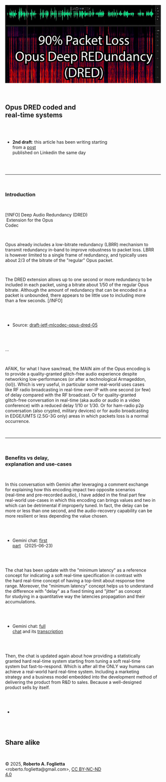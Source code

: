 <div id="firstdiv" created=":EN" style="max-width: 800px; margin: auto; white-space: pre-wrap; text-align: justify;">
<style>#printlink { display: inline; } @page { size: legal; margin: 0.50in 13.88mm 0.50in 13.88mm; zoom: 100%; } @media print { html { zoom: 100%; } }</style>

<div align="center"><img class="wbsketch paleinv" src="img/328-opus-dred-coded-and-real-time-systems.jpg" width="800"><br></div>

## Opus DRED coded and real-time systems

- **2nd draft**: this article has been writing starting from a [post](https://www.linkedin.com/posts/robertofoglietta_modern-tech-tends-to-focus-on-moremore-activity-7342869559416184832-EytW) published on Linkedin the same day

---

### Introduction

[!INFO]
Deep Audio Redundancy (DRED)<br>
Extension for the Opus Codec<br>

Opus already includes a low-bitrate redundancy (LBRR) mechanism to transmit redundancy in-band to improve robustness to packet loss. LBRR is however limited to a single frame of redundancy, and typically uses about 2/3 of the bitrate of the "regular" Opus packet.

The DRED extension allows up to one second or more redundancy to be included in each packet, using a bitrate about 1/50 of the regular Opus bitrate. Although the amount of redundancy that can be encoded in a packet is unbounded, there appears to be little use to including more than a few seconds.
[/INFO]

- Source: [draft-ietf-mlcodec-opus-dred-05](https://www.ietf.org/archive/id/draft-valin-opus-dred-05.txt)

...

AFAIK, for what I have saw/read, the MAIN aim of the Opus encoding is to provide a quality-granted glitch-free audio experience despite networking low-performances (or after a technological Armageddon, {lol}). Which is very useful, in particular some real-world uses cases like RF radio broadcasting in real-time over-IP with one second (or few) of delay compared with the RF broadcast. Or for quality-granted glitch-free conversation in real-time (aka audio or audio in a video conference) with a reduced delay 1/10 or 1/30. Or for ham-radio p2p conversation (also crypted, military devices) or for audio broadcasting in EDGE/UMTS (2.5G-3G only) areas in which packets loss is a normal occurrence.

---

### Benefits vs delay, explanation and use-cases

In this conversation with Gemini after leveraging a comment exchange for explaining how this encoding impact two opposite scenarios (real-time and pre-recorded audio), I have added in the final part few real-world use-cases in which this encoding can brings values and two in which can be detrimental if improperly tuned. In fact, the delay can be more or less than one second, and the audio-recovery capability can be more resilient or less depending the value chosen.

- Gemini chat: [first part](https://g.co/gemini/share/d7b477e2e294) &nbsp; (2025-06-23)

The chat has been update with the "minimum latency" as a reference concept for indicating a soft real-time specification in contrast with the hard real-time concept of having a top-limit about response time range. Moreover, the "minimum latency" concept helps us to understand the difference with "delay" as a fixed timing and "jitter" as concept for studying in a quantitative way the latencies propagation and their accumulations.

- Gemini chat: [full chat](https://g.co/gemini/share/17e95a01e70c) and its [transcription](data/328-opus-dred-coded-and-real-time-systems.txt#?target=_blank)

Then, the chat is updated again about how providing a statistically granted hard real-time system starting from tuning a soft real-time system but fast-to-respond. Which is after all the ONLY way humans can achieve a real-world hard real-time system. Including a marketing strategy and a business model embedded into the development method of delivering the product from R&D to sales. Because a well-designed product sells by itself. 

+

## Share alike

&copy; 2025, **Roberto A. Foglietta** &lt;roberto.foglietta<span>@</span>gmail.com&gt;, [CC BY-NC-ND 4.0](https://creativecommons.org/licenses/by-nc-nd/4.0/)

</div>

